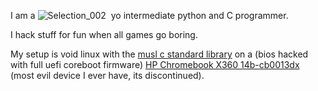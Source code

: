 I am a ![Selection_002](https://github.com/user-attachments/assets/79244432-804e-43fc-8789-52493ec37c48) ​ yo intermediate python and C programmer. 

I hack stuff for fun when all games go boring.

My setup is void linux with the [musl c standard library](http://musl.cc/) on a (bios hacked with full uefi coreboot firmware) [HP Chromebook X360 14b-cb0013dx](https://www.google.com/search?q=HP+Chromebook+X360+14b-cb0013dx&sca_esv=37cfade011399915&sca_upv=1&sxsrf=ADLYWILlrejwgKFht1smOhMdW8clNDbVlA%3A1724016207999&source=hp&ei=T2bCZrXoOtXE0PEPuPPi6Qk&iflsig=AL9hbdgAAAAAZsJ0XyyCFmcNifXm8WD6yFgoOyLW7FRb&ved=0ahUKEwj1y6btvP-HAxVVIjQIHbi5OJ0Q4dUDCBg&uact=5&oq=HP+Chromebook+X360+14b-cb0013dx&gs_lp=Egdnd3Mtd2l6Ih9IUCBDaHJvbWVib29rIFgzNjAgMTRiLWNiMDAxM2R4MggQLhiABBjlBDIGEAAYFhgeMgsQABiABBiGAxiKBTILEAAYgAQYhgMYigUyCxAAGIAEGIYDGIoFMggQABiABBiiBDIIEAAYgAQYogRIoQRQAFgAcAB4AJABAJgBlAGgAZQBqgEDMC4xuAEDyAEA-AEC-AEBmAIBoAKnAZgDAJIHAzAuMaAHyQc&sclient=gws-wiz) (most evil device I ever have, its discontinued). 
